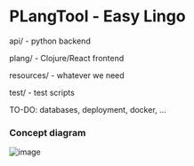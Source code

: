 # PLangTool - Easy Lingo

api/  -  python backend

plang/ - Clojure/React frontend

resources/  -  whatever we need

test/  -  test scripts


TO-DO: databases, deployment, docker, ...

### Concept diagram

![image](https://user-images.githubusercontent.com/69633814/100569063-32fc1d80-32cd-11eb-8602-d8f931f33688.png)
